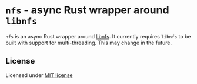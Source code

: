 # `nfs` - async Rust wrapper around `libnfs`

`nfs` is an async Rust wrapper around [libnfs][libnfs]. It currently requires
`libnfs` to be built with support for multi-threading. This may change in the
future.

## License

Licensed under [MIT license](LICENSE)

[libnfs]: https://github.com/sahlberg/libnfs
